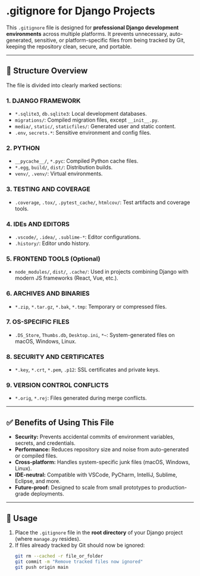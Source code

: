 # .gitignore for Django Projects

This `.gitignore` file is designed for **professional Django development environments** across multiple platforms. It prevents unnecessary, auto-generated, sensitive, or platform-specific files from being tracked by Git, keeping the repository clean, secure, and portable.

---

## 🧱 Structure Overview

The file is divided into clearly marked sections:

### 1. DJANGO FRAMEWORK
- `*.sqlite3`, `db.sqlite3`: Local development databases.
- `migrations/`: Compiled migration files, except `__init__.py`.
- `media/`, `static/`, `staticfiles/`: Generated user and static content.
- `.env`, `secrets.*`: Sensitive environment and config files.

### 2. PYTHON
- `__pycache__/`, `*.pyc`: Compiled Python cache files.
- `*.egg`, `build/`, `dist/`: Distribution builds.
- `venv/`, `.venv/`: Virtual environments.

### 3. TESTING AND COVERAGE
- `.coverage`, `.tox/`, `.pytest_cache/`, `htmlcov/`: Test artifacts and coverage tools.

### 4. IDEs AND EDITORS
- `.vscode/`, `.idea/`, `.sublime-*`: Editor configurations.
- `.history/`: Editor undo history.

### 5. FRONTEND TOOLS (Optional)
- `node_modules/`, `dist/`, `.cache/`: Used in projects combining Django with modern JS frameworks (React, Vue, etc.).

### 6. ARCHIVES AND BINARIES
- `*.zip`, `*.tar.gz`, `*.bak`, `*.tmp`: Temporary or compressed files.

### 7. OS-SPECIFIC FILES
- `.DS_Store`, `Thumbs.db`, `Desktop.ini`, `*~`: System-generated files on macOS, Windows, Linux.

### 8. SECURITY AND CERTIFICATES
- `*.key`, `*.crt`, `*.pem`, `.p12`: SSL certificates and private keys.

### 9. VERSION CONTROL CONFLICTS
- `*.orig`, `*.rej`: Files generated during merge conflicts.

---

## ✅ Benefits of Using This File

- **Security:** Prevents accidental commits of environment variables, secrets, and credentials.
- **Performance:** Reduces repository size and noise from auto-generated or compiled files.
- **Cross-platform:** Handles system-specific junk files (macOS, Windows, Linux).
- **IDE-neutral:** Compatible with VSCode, PyCharm, IntelliJ, Sublime, Eclipse, and more.
- **Future-proof:** Designed to scale from small prototypes to production-grade deployments.

---

## 🔧 Usage

1. Place the `.gitignore` file in the **root directory** of your Django project (where `manage.py` resides).
2. If files already tracked by Git should now be ignored:
   ```bash
   git rm --cached -r file_or_folder
   git commit -m "Remove tracked files now ignored"
   git push origin main
